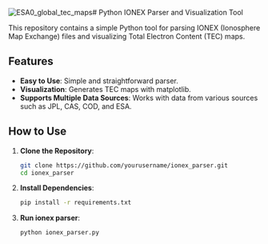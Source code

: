 ![ESA0_global_tec_maps](https://github.com/HiddenTurtleAI/ionex_parser/assets/148319631/914fa301-3b7c-44c1-a536-d7d7389487bd)# Python IONEX Parser and Visualization Tool

This repository contains a simple Python tool for parsing IONEX (Ionosphere Map Exchange) files and visualizing Total Electron Content (TEC) maps.

## Features
- **Easy to Use**: Simple and straightforward parser.
- **Visualization**: Generates TEC maps with matplotlib.
- **Supports Multiple Data Sources**: Works with data from various sources such as JPL, CAS, COD, and ESA.

## How to Use
1. **Clone the Repository**:
   ```bash
   git clone https://github.com/yourusername/ionex_parser.git
   cd ionex_parser
2. **Install Dependencies**:
    ```bash
   pip install -r requirements.txt
3. **Run ionex parser**:
   ```bash
   python ionex_parser.py

